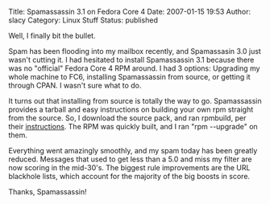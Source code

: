 Title: Spamassassin 3.1 on Fedora Core 4
Date: 2007-01-15 19:53
Author: slacy
Category: Linux Stuff
Status: published

Well, I finally bit the bullet.

Spam has been flooding into my mailbox recently, and Spamassasin 3.0
just wasn't cutting it. I had hesitated to install Spamassassin 3.1
because there was no "official" Fedora Core 4 RPM around. I had 3
options: Upgrading my whole machine to FC6, installing Spamassassin from
source, or getting it through CPAN. I wasn't sure what to do.

It turns out that installing from source is totally the way to go.
Spamassassin provides a tarball and easy instructions on building your
own rpm straight from the source. So, I download the source pack, and
ran rpmbuild, per their
[instructions](http://spamassassin.apache.org/downloads.cgi?update=200610100328).
The RPM was quickly built, and I ran "rpm --upgrade" on them.

Everything went amazingly smoothly, and my spam today has been greatly
reduced. Messages that used to get less than a 5.0 and miss my filter
are now scoring in the mid-30's. The biggest rule improvements are the
URL blackhole lists, which account for the majority of the big boosts in
score.

Thanks, Spamassassin!
